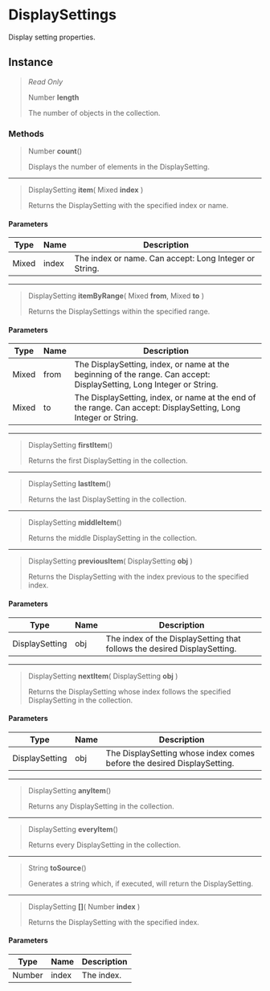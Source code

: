 # DisplaySettings
Display setting properties.

## Instance
> *Read Only* 
> 
> Number **length** 
>
> The number of objects in the collection.

### Methods
> Number **count**()
> 
> Displays the number of elements in the DisplaySetting.
*** 
> DisplaySetting **item**( Mixed **index** )
> 
> Returns the DisplaySetting with the specified index or name.
#### Parameters
| Type | Name | Description |
|---|---|---|
| Mixed | index | The index or name. Can accept: Long Integer or String. |

*** 
> DisplaySetting **itemByRange**( Mixed **from**, Mixed **to** )
> 
> Returns the DisplaySettings within the specified range.
#### Parameters
| Type | Name | Description |
|---|---|---|
| Mixed | from | The DisplaySetting, index, or name at the beginning of the range. Can accept: DisplaySetting, Long Integer or String. |
| Mixed | to | The DisplaySetting, index, or name at the end of the range. Can accept: DisplaySetting, Long Integer or String. |

*** 
> DisplaySetting **firstItem**()
> 
> Returns the first DisplaySetting in the collection.
*** 
> DisplaySetting **lastItem**()
> 
> Returns the last DisplaySetting in the collection.
*** 
> DisplaySetting **middleItem**()
> 
> Returns the middle DisplaySetting in the collection.
*** 
> DisplaySetting **previousItem**( DisplaySetting **obj** )
> 
> Returns the DisplaySetting with the index previous to the specified index.
#### Parameters
| Type | Name | Description |
|---|---|---|
| DisplaySetting | obj | The index of the DisplaySetting that follows the desired DisplaySetting. |

*** 
> DisplaySetting **nextItem**( DisplaySetting **obj** )
> 
> Returns the DisplaySetting whose index follows the specified DisplaySetting in the collection.
#### Parameters
| Type | Name | Description |
|---|---|---|
| DisplaySetting | obj | The DisplaySetting whose index comes before the desired DisplaySetting. |

*** 
> DisplaySetting **anyItem**()
> 
> Returns any DisplaySetting in the collection.
*** 
> DisplaySetting **everyItem**()
> 
> Returns every DisplaySetting in the collection.
*** 
> String **toSource**()
> 
> Generates a string which, if executed, will return the DisplaySetting.
*** 
> DisplaySetting **[]**( Number **index** )
> 
> Returns the DisplaySetting with the specified index.
#### Parameters
| Type | Name | Description |
|---|---|---|
| Number | index | The index. |


